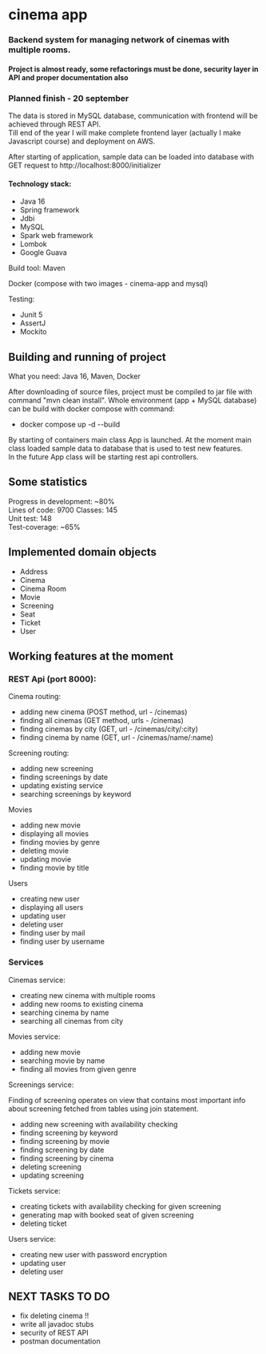 # cinema app
### Backend system for managing network of cinemas with multiple rooms.  
#### Project is almost ready, some refactorings must be done, security layer in API and proper documentation also
### Planned finish - 20 september  

The data is stored in MySQL database, communication with frontend will be achieved through REST API.  
Till end of the year I will make complete frontend layer (actually I make Javascript course) and deployment on AWS.

After starting of application, sample data can be loaded into database with GET request to http://localhost:8000/initializer

#### Technology stack:  

- Java 16
- Spring framework
- Jdbi
- MySQL
- Spark web framework
- Lombok
- Google Guava

Build tool: Maven

Docker (compose with two images - cinema-app and mysql)

Testing:

- Junit 5
- AssertJ
- Mockito

## Building and running of project

What you need: Java 16, Maven, Docker  
  
After downloading of source files, project must be compiled to jar file with command "mvn clean install".
Whole environment (app + MySQL database) can be build with docker compose with command:  

- docker compose up -d --build

By starting of containers main class App is launched. At the moment main class loaded sample data to database that is used to test new features.  
In the future App class will be starting rest api controllers.


## Some statistics

Progress in development: ~80%  
Lines of code: 9700 
Classes: 145  
Unit test: 148  
Test-coverage: ~65%  

## Implemented domain objects

- Address  
- Cinema  
- Cinema Room  
- Movie  
- Screening  
- Seat  
- Ticket  
- User  


## Working features at the moment

### REST Api (port 8000):

Cinema routing:

- adding new cinema (POST method, url - /cinemas)  
- finding all cinemas (GET method, urls - /cinemas)
- finding cinemas by city (GET, url - /cinemas/city/:city)  
- finding cinema by name (GET, url - /cinemas/name/:name)

Screening routing:

- adding new screening  
- finding screenings by date  
- updating existing service  
- searching screenings by keyword

Movies  
  
- adding new movie  
- displaying all movies  
- finding movies by genre  
- deleting movie  
- updating movie  
- finding movie by title  

Users

- creating new user  
- displaying all users
- updating user  
- deleting user  
- finding user by mail  
- finding user by username  

### Services

Cinemas service:

- creating new cinema with multiple rooms
- adding new rooms to existing cinema
- searching cinema by name
- searching all cinemas from city

Movies service:

- adding new movie
- searching movie by name
- finding all movies from given genre

Screenings service:  

Finding of screening operates on view that contains most important info about screening fetched from tables using join statement.   

- adding new screening with availability checking
- finding screening by keyword
- finding screening by movie
- finding screening by date  
- finding screening by cinema  
- deleting screening  
- updating screening  

Tickets service:  

- creating tickets with availability checking for given screening
- generating map with booked seat of given screening
- deleting ticket  

Users service:  

- creating new user with password encryption
- updating user  
- deleting user  

## NEXT TASKS TO DO  

- fix deleting cinema !!
- write all javadoc stubs  
- security of REST API
- postman documentation
